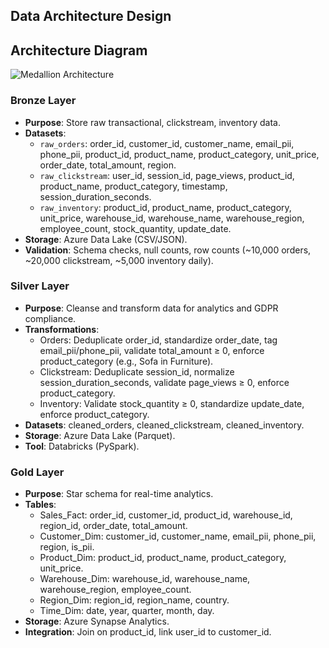 ## Data Architecture Design
## Architecture Diagram
![Medallion Architecture](data/novaretail_data_architecure.drawio.png)

### Bronze Layer
- **Purpose**: Store raw transactional, clickstream, inventory data.
- **Datasets**:
  - `raw_orders`: order_id, customer_id, customer_name, email_pii, phone_pii, product_id, product_name, product_category, unit_price, order_date, total_amount, region.
  - `raw_clickstream`: user_id, session_id, page_views, product_id, product_name, product_category, timestamp, session_duration_seconds.
  - `raw_inventory`: product_id, product_name, product_category, unit_price, warehouse_id, warehouse_name, warehouse_region, employee_count, stock_quantity, update_date.
- **Storage**: Azure Data Lake (CSV/JSON).
- **Validation**: Schema checks, null counts, row counts (~10,000 orders, ~20,000 clickstream, ~5,000 inventory daily).

### Silver Layer
- **Purpose**: Cleanse and transform data for analytics and GDPR compliance.
- **Transformations**:
  - Orders: Deduplicate order_id, standardize order_date, tag email_pii/phone_pii, validate total_amount ≥ 0, enforce product_category (e.g., Sofa in Furniture).
  - Clickstream: Deduplicate session_id, normalize session_duration_seconds, validate page_views ≥ 0, enforce product_category.
  - Inventory: Validate stock_quantity ≥ 0, standardize update_date, enforce product_category.
- **Datasets**: cleaned_orders, cleaned_clickstream, cleaned_inventory.
- **Storage**: Azure Data Lake (Parquet).
- **Tool**: Databricks (PySpark).

### Gold Layer
- **Purpose**: Star schema for real-time analytics.
- **Tables**:
  - Sales_Fact: order_id, customer_id, product_id, warehouse_id, region_id, order_date, total_amount.
  - Customer_Dim: customer_id, customer_name, email_pii, phone_pii, region, is_pii.
  - Product_Dim: product_id, product_name, product_category, unit_price.
  - Warehouse_Dim: warehouse_id, warehouse_name, warehouse_region, employee_count.
  - Region_Dim: region_id, region_name, country.
  - Time_Dim: date, year, quarter, month, day.
- **Storage**: Azure Synapse Analytics.
- **Integration**: Join on product_id, link user_id to customer_id.